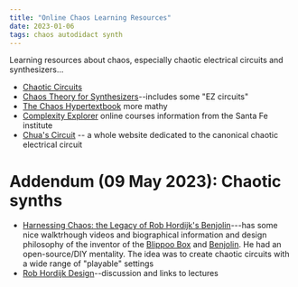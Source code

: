 ```yaml
---
title: "Online Chaos Learning Resources"
date: 2023-01-06
tags: chaos autodidact synth
---
```


Learning resources about chaos, especially chaotic electrical circuits and synthesizers...

* [Chaotic Circuits](https://www.chaotic-circuits.com) 
* [Chaos Theory for Synthesizers](http://ijfritz.byethost4.com/Chaos/ch_over.htm)--includes some "EZ circuits"
* [The Chaos Hypertextbook](https://hypertextbook.com/chaos/) more mathy
* [Complexity Explorer](https://www.complexityexplorer.org/courses) online courses information from the Santa Fe institute
* [Chua's Circuit](http://www.chuacircuits.com/howtobuild1.php) -- a whole website dedicated to the canonical chaotic electrical circuit

# Addendum (09 May 2023): Chaotic synths

* [Harnessing Chaos: the Legacy of Rob Hordijk's Benjolin](https://www.perfectcircuit.com/signal/rob-hordijk-benjolin)---has some nice walktrhough videos and biographical information and design philosophy of the inventor of the [Blippoo Box](https://sdiy.info/wiki/Rob_Hordijk_Blippoo_Box) and [Benjolin](https://sdiy.info/wiki/Rob_Hordijk_Benjolin). He had an open-source/DIY mentality. The idea was to create chaotic circuits with a wide range of "playable" settings
* [Rob Hordijk Design](https://sdiy.info/wiki/Rob_Hordijk_Design)--discussion and links to lectures
